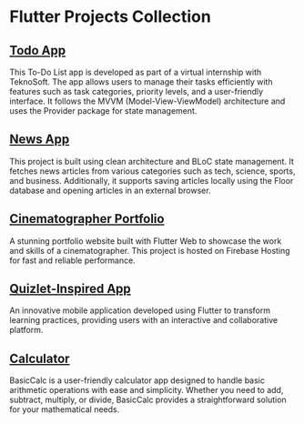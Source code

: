 # Flutter Projects Collection

## [Todo App](https://github.com/AbdelrahmanTelabrak/TeknoSoft-Flutter__Todo-App)
This To-Do List app is developed as part of a virtual internship with TeknoSoft. The app allows users to manage their tasks efficiently with features such as task categories, priority levels, and a user-friendly interface. It follows the MVVM (Model-View-ViewModel) architecture and uses the Provider package for state management.

## [News App](https://github.com/AbdelrahmanTelabrak/Flutter-News_App)
This project is built using clean architecture and BLoC state management. It fetches news articles from various categories such as tech, science, sports, and business. Additionally, it supports saving articles locally using the Floor database and opening articles in an external browser.

## [Cinematographer Portfolio](https://github.com/AbdelrahmanTelabrak/Flutter_Web-Cinematographer_Portfolio)
A stunning portfolio website built with Flutter Web to showcase the work and skills of a cinematographer. This project is hosted on Firebase Hosting for fast and reliable performance.

## [Quizlet-Inspired App](https://github.com/AbdelrahmanTelabrak/Flutter-Quizlet_Clone)
An innovative mobile application developed using Flutter to transform learning practices, providing users with an interactive and collaborative platform.

## [Calculator](https://github.com/AbdelrahmanTelabrak/Flutter-BasicCalc)
BasicCalc is a user-friendly calculator app designed to handle basic arithmetic operations with ease and simplicity. Whether you need to add, subtract, multiply, or divide, BasicCalc provides a straightforward solution for your mathematical needs.
